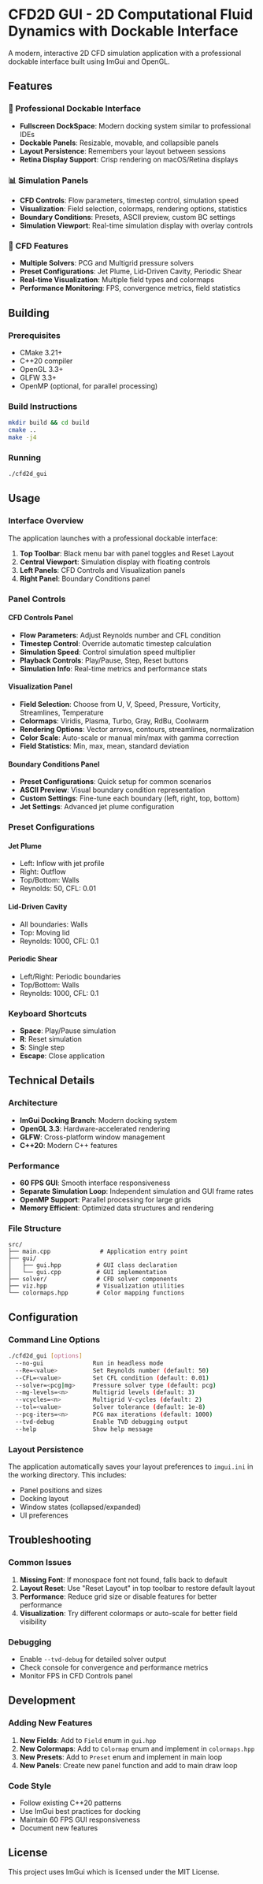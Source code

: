 # CFD2D GUI - 2D Computational Fluid Dynamics with Dockable Interface

A modern, interactive 2D CFD simulation application with a professional dockable interface built using ImGui and OpenGL.

## Features

### 🎯 Professional Dockable Interface
- **Fullscreen DockSpace**: Modern docking system similar to professional IDEs
- **Dockable Panels**: Resizable, movable, and collapsible panels
- **Layout Persistence**: Remembers your layout between sessions
- **Retina Display Support**: Crisp rendering on macOS/Retina displays

### 📊 Simulation Panels
- **CFD Controls**: Flow parameters, timestep control, simulation speed
- **Visualization**: Field selection, colormaps, rendering options, statistics
- **Boundary Conditions**: Presets, ASCII preview, custom BC settings
- **Simulation Viewport**: Real-time simulation display with overlay controls

### 🔧 CFD Features
- **Multiple Solvers**: PCG and Multigrid pressure solvers
- **Preset Configurations**: Jet Plume, Lid-Driven Cavity, Periodic Shear
- **Real-time Visualization**: Multiple field types and colormaps
- **Performance Monitoring**: FPS, convergence metrics, field statistics

## Building

### Prerequisites
- CMake 3.21+
- C++20 compiler
- OpenGL 3.3+
- GLFW 3.3+
- OpenMP (optional, for parallel processing)

### Build Instructions
```bash
mkdir build && cd build
cmake ..
make -j4
```

### Running
```bash
./cfd2d_gui
```

## Usage

### Interface Overview
The application launches with a professional dockable interface:

1. **Top Toolbar**: Black menu bar with panel toggles and Reset Layout
2. **Central Viewport**: Simulation display with floating controls
3. **Left Panels**: CFD Controls and Visualization panels
4. **Right Panel**: Boundary Conditions panel

### Panel Controls

#### CFD Controls Panel
- **Flow Parameters**: Adjust Reynolds number and CFL condition
- **Timestep Control**: Override automatic timestep calculation
- **Simulation Speed**: Control simulation speed multiplier
- **Playback Controls**: Play/Pause, Step, Reset buttons
- **Simulation Info**: Real-time metrics and performance stats

#### Visualization Panel
- **Field Selection**: Choose from U, V, Speed, Pressure, Vorticity, Streamlines, Temperature
- **Colormaps**: Viridis, Plasma, Turbo, Gray, RdBu, Coolwarm
- **Rendering Options**: Vector arrows, contours, streamlines, normalization
- **Color Scale**: Auto-scale or manual min/max with gamma correction
- **Field Statistics**: Min, max, mean, standard deviation

#### Boundary Conditions Panel
- **Preset Configurations**: Quick setup for common scenarios
- **ASCII Preview**: Visual boundary condition representation
- **Custom Settings**: Fine-tune each boundary (left, right, top, bottom)
- **Jet Settings**: Advanced jet plume configuration

### Preset Configurations

#### Jet Plume
- Left: Inflow with jet profile
- Right: Outflow
- Top/Bottom: Walls
- Reynolds: 50, CFL: 0.01

#### Lid-Driven Cavity
- All boundaries: Walls
- Top: Moving lid
- Reynolds: 1000, CFL: 0.1

#### Periodic Shear
- Left/Right: Periodic boundaries
- Top/Bottom: Walls
- Reynolds: 1000, CFL: 0.1

### Keyboard Shortcuts
- **Space**: Play/Pause simulation
- **R**: Reset simulation
- **S**: Single step
- **Escape**: Close application

## Technical Details

### Architecture
- **ImGui Docking Branch**: Modern docking system
- **OpenGL 3.3**: Hardware-accelerated rendering
- **GLFW**: Cross-platform window management
- **C++20**: Modern C++ features

### Performance
- **60 FPS GUI**: Smooth interface responsiveness
- **Separate Simulation Loop**: Independent simulation and GUI frame rates
- **OpenMP Support**: Parallel processing for large grids
- **Memory Efficient**: Optimized data structures and rendering

### File Structure
```
src/
├── main.cpp              # Application entry point
├── gui/
│   ├── gui.hpp          # GUI class declaration
│   └── gui.cpp          # GUI implementation
├── solver/              # CFD solver components
├── viz.hpp              # Visualization utilities
└── colormaps.hpp        # Color mapping functions
```

## Configuration

### Command Line Options
```bash
./cfd2d_gui [options]
  --no-gui              Run in headless mode
  --Re=<value>          Set Reynolds number (default: 50)
  --CFL=<value>         Set CFL condition (default: 0.01)
  --solver=<pcg|mg>     Pressure solver type (default: pcg)
  --mg-levels=<n>       Multigrid levels (default: 3)
  --vcycles=<n>         Multigrid V-cycles (default: 2)
  --tol=<value>         Solver tolerance (default: 1e-8)
  --pcg-iters=<n>       PCG max iterations (default: 1000)
  --tvd-debug           Enable TVD debugging output
  --help                Show help message
```

### Layout Persistence
The application automatically saves your layout preferences to `imgui.ini` in the working directory. This includes:
- Panel positions and sizes
- Docking layout
- Window states (collapsed/expanded)
- UI preferences

## Troubleshooting

### Common Issues
1. **Missing Font**: If monospace font not found, falls back to default
2. **Layout Reset**: Use "Reset Layout" in top toolbar to restore default layout
3. **Performance**: Reduce grid size or disable features for better performance
4. **Visualization**: Try different colormaps or auto-scale for better field visibility

### Debugging
- Enable `--tvd-debug` for detailed solver output
- Check console for convergence and performance metrics
- Monitor FPS in CFD Controls panel

## Development

### Adding New Features
1. **New Fields**: Add to `Field` enum in `gui.hpp`
2. **New Colormaps**: Add to `Colormap` enum and implement in `colormaps.hpp`
3. **New Presets**: Add to `Preset` enum and implement in main loop
4. **New Panels**: Create new panel function and add to main draw loop

### Code Style
- Follow existing C++20 patterns
- Use ImGui best practices for docking
- Maintain 60 FPS GUI responsiveness
- Document new features

## License

This project uses ImGui which is licensed under the MIT License.
